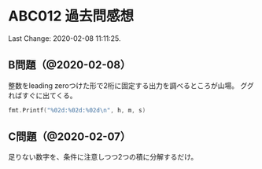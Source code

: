 # ABC012 過去問感想

Last Change: 2020-02-08 11:11:25.

## B問題（@2020-02-08）

整数をleading zeroつけた形で2桁に固定する出力を調べるところが山場。
ググればすぐに出てくる。

```go
fmt.Printf("%02d:%02d:%02d\n", h, m, s)
```

## C問題（@2020-02-07）

足りない数字を、条件に注意しつつ2つの積に分解するだけ。

